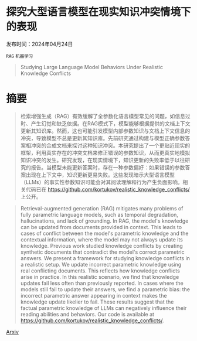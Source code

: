 # 探究大型语言模型在现实知识冲突情境下的表现

发布时间：2024年04月24日

`RAG` `机器学习`

> Studying Large Language Model Behaviors Under Realistic Knowledge Conflicts

# 摘要

> 检索增强生成（RAG）有效缓解了全参数化语言模型常见的问题，如信息过时、产生幻觉和缺乏依据。在RAG模式下，模型能够根据提供的文档上下文更新其知识库。然而，这也可能引发模型内部参数知识与文档上下文信息的冲突，导致模型不总是更新其知识库。先前研究通过构建与模型正确参数答案相冲突的合成文档来探讨这种知识冲突。本研究提出了一个更贴近现实的框架，利用真实存在的冲突文档来修正错误的参数知识，从而更真实地模拟知识冲突的发生。研究发现，在现实情境下，知识更新的失败率低于以往研究的报告。当模型未能更新答案时，存在一种参数偏好：如果错误的参数答案出现在上下文中，知识更新更易失败。这些发现暗示大型语言模型（LLMs）的事实性参数知识可能会对其阅读理解和行为产生负面影响。相关代码已在 https://github.com/kortukov/realistic_knowledge_conflicts/ 上公开。

> Retrieval-augmented generation (RAG) mitigates many problems of fully parametric language models, such as temporal degradation, hallucinations, and lack of grounding. In RAG, the model's knowledge can be updated from documents provided in context. This leads to cases of conflict between the model's parametric knowledge and the contextual information, where the model may not always update its knowledge. Previous work studied knowledge conflicts by creating synthetic documents that contradict the model's correct parametric answers. We present a framework for studying knowledge conflicts in a realistic setup. We update incorrect parametric knowledge using real conflicting documents. This reflects how knowledge conflicts arise in practice. In this realistic scenario, we find that knowledge updates fail less often than previously reported. In cases where the models still fail to update their answers, we find a parametric bias: the incorrect parametric answer appearing in context makes the knowledge update likelier to fail. These results suggest that the factual parametric knowledge of LLMs can negatively influence their reading abilities and behaviors. Our code is available at https://github.com/kortukov/realistic_knowledge_conflicts/.

[Arxiv](https://arxiv.org/abs/2404.16032)